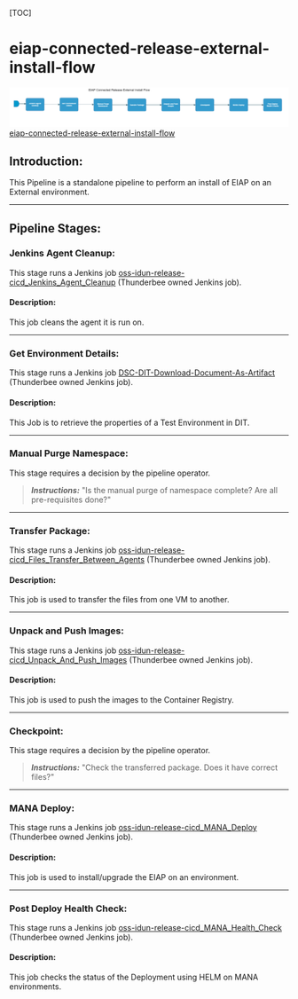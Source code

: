 [TOC]

# eiap-connected-release-external-install-flow

![eiap-connected-release-external-install-flow](../diagrams/eiap_connected_release_external_install_flow.png)
[eiap-connected-release-external-install-flow](https://spinnaker.rnd.gic.ericsson.se/#/applications/eiap-release-e2e-cicd/executions/configure/ba0b55b6-7e2a-407a-9061-80ea3b9fce18)
## Introduction:
This Pipeline is a standalone pipeline to perform an install of EIAP on an External environment.
 * * *

## Pipeline Stages:

### Jenkins Agent Cleanup:
This stage runs a Jenkins job [oss-idun-release-cicd_Jenkins_Agent_Cleanup](https://fem5s11-eiffel052.eiffel.gic.ericsson.se:8443/jenkins/job/oss-idun-release-cicd_Jenkins_Agent_Cleanup) (Thunderbee owned Jenkins job).

#### Description:
This job cleans the agent it is run on.

 * * *
### Get Environment Details:
This stage runs a Jenkins job [DSC-DIT-Download-Document-As-Artifact](https://fem5s11-eiffel216.eiffel.gic.ericsson.se:8443/jenkins/job/DSC-DIT-Download-Document-As-Artifact) (Thunderbee owned Jenkins job).

#### Description:
This Job is to retrieve the properties of a Test Environment in DIT.

 * * *
### Manual Purge Namespace:
This stage requires a decision by the pipeline operator.

> **_Instructions:_** "Is the manual purge of namespace complete?
Are all pre-requisites done?"
 * * *
### Transfer Package:
This stage runs a Jenkins job [oss-idun-release-cicd_Files_Transfer_Between_Agents](https://fem5s11-eiffel052.eiffel.gic.ericsson.se:8443/jenkins/job/oss-idun-release-cicd_Files_Transfer_Between_Agents) (Thunderbee owned Jenkins job).

#### Description:
This job is used to transfer the files from one VM to another.

 * * *
### Unpack and Push Images:
This stage runs a Jenkins job [oss-idun-release-cicd_Unpack_And_Push_Images](https://fem5s11-eiffel052.eiffel.gic.ericsson.se:8443/jenkins/job/oss-idun-release-cicd_Unpack_And_Push_Images) (Thunderbee owned Jenkins job).

#### Description:
This job is used to push the images to the Container Registry.

 * * *
### Checkpoint:
This stage requires a decision by the pipeline operator.

> **_Instructions:_** "Check the transferred package. Does it have correct files?"
 * * *
### MANA Deploy:
This stage runs a Jenkins job [oss-idun-release-cicd_MANA_Deploy](https://fem5s11-eiffel052.eiffel.gic.ericsson.se:8443/jenkins/job/oss-idun-release-cicd_MANA_Deploy) (Thunderbee owned Jenkins job).

#### Description:
This job is used to install/upgrade the EIAP on an environment.

 * * *
### Post Deploy Health Check:
This stage runs a Jenkins job [oss-idun-release-cicd_MANA_Health_Check](https://fem5s11-eiffel052.eiffel.gic.ericsson.se:8443/jenkins/job/oss-idun-release-cicd_MANA_Health_Check) (Thunderbee owned Jenkins job).

#### Description:
This job checks the status of the Deployment using HELM on MANA environments.


